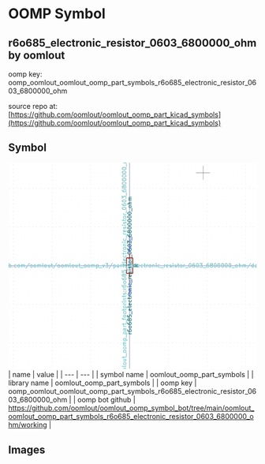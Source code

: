 # OOMP Symbol  
## r6o685_electronic_resistor_0603_6800000_ohm  by oomlout  
  
oomp key: oomp_oomlout_oomlout_oomp_part_symbols_r6o685_electronic_resistor_0603_6800000_ohm  
  
source repo at: [https://github.com/oomlout/oomlout_oomp_part_kicad_symbols](https://github.com/oomlout/oomlout_oomp_part_kicad_symbols)  
## Symbol  
  
[![working.png](working_600.png)](working.png)  
| name | value | 
| --- | --- | 
| symbol name | oomlout_oomp_part_symbols | 
| library name | oomlout_oomp_part_symbols | 
| oomp key | oomp_oomlout_oomlout_oomp_part_symbols_r6o685_electronic_resistor_0603_6800000_ohm | 
| oomp bot github | https://github.com/oomlout/oomlout_oomp_symbol_bot/tree/main/oomlout_oomlout_oomp_part_symbols_r6o685_electronic_resistor_0603_6800000_ohm/working | 
## Images  
